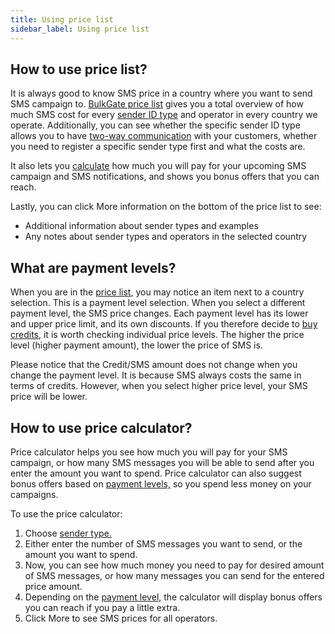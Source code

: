 ```yaml
---
title: Using price list 
sidebar_label: Using price list 
---
```


## How to use price list?
It is always good to know SMS price in a country where you want to send SMS campaign to. [BulkGate price list](https://www.bulkgate.com/en/pricing/) gives you a total overview of how much SMS cost for every [sender ID type](building-and-sending-campaigns.md#what-is-a-sender-type-and-how-can-i-use-it) and operator in every country we operate. Additionally, you can see whether the specific sender ID type allows you to have [two-way communication](https://www.bulkgate.com/en/solutions/two-way-sms/) with your customers, whether you need to register a specific sender type first and what the costs are.

It also lets you [calculate](#how-to-use-price-calculator) how much you will pay for your upcoming SMS campaign and SMS notifications, and shows you bonus offers that you can reach.

Lastly, you can click More information on the bottom of the price list to see:
-	Additional information about sender types and examples
-	Any notes about sender types and operators in the selected country

## What are payment levels?
When you are in the [price list](using-price-list.md#how-to-use-price-list), you may notice an item next to a country selection. This is a payment level selection. When you select a different payment level, the SMS price changes. Each payment level has its lower and upper price limit, and its own discounts. If you therefore decide to [buy credits](purchasing-credit.md#how-can-i-buy-credits), it is worth checking individual price levels. The higher the price level (higher payment amount), the lower the price of SMS is. 

Please notice that the Credit/SMS amount does not change when you change the payment level. It is because SMS always costs the same in terms of credits. However, when you select higher price level, your SMS price will be lower.

## How to use price calculator?
Price calculator helps you see how much you will pay for your SMS campaign, or how many SMS messages you will be able to send after you enter the amount you want to spend. 
Price calculator can also suggest bonus offers based on [payment levels,](using-price-list.md#what-are-payment-levels) so you spend less money on your campaigns.

To use the price calculator:
1.	Choose [sender type.](building-and-sending-campaigns.md#what-is-a-sender-type-and-how-can-i-use-it)
2.	Either enter the number of SMS messages you want to send, or the amount you want to spend.
3.	Now, you can see how much money you need to pay for desired amount of SMS messages, or how many messages you can send for the entered price amount.
4.	Depending on the [payment level,](#what-are-payment-levels) the calculator will display bonus offers you can reach if you pay a little extra.
5.	Click More to see SMS prices for all operators.
